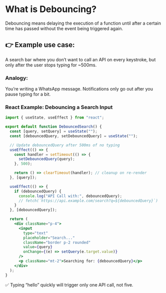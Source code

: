 # What is Debouncing?

Debouncing means delaying the execution of a function until after a certain time has passed without the event being triggered again.

## 👉 Example use case:

A search bar where you don’t want to call an API on every keystroke, but only after the user stops typing for ~500ms.

### Analogy:
You’re writing a WhatsApp message. Notifications only go out after you pause typing for a bit.

### React Example: Debouncing a Search Input
```jsx
import { useState, useEffect } from "react";

export default function DebouncedSearch() {
  const [query, setQuery] = useState("");
  const [debouncedQuery, setDebouncedQuery] = useState("");

  // Update debouncedQuery after 500ms of no typing
  useEffect(() => {
    const handler = setTimeout(() => {
      setDebouncedQuery(query);
    }, 500);

    return () => clearTimeout(handler); // cleanup on re-render
  }, [query]);

  useEffect(() => {
    if (debouncedQuery) {
      console.log("API Call with:", debouncedQuery);
      // fetch(`https://api.example.com/search?q=${debouncedQuery}`)
    }
  }, [debouncedQuery]);

  return (
    <div className="p-4">
      <input
        type="text"
        placeholder="Search..."
        className="border p-2 rounded"
        value={query}
        onChange={(e) => setQuery(e.target.value)}
      />
      <p className="mt-2">Searching for: {debouncedQuery}</p>
    </div>
  );
}
```

✅ Typing “hello” quickly will trigger only one API call, not five.
